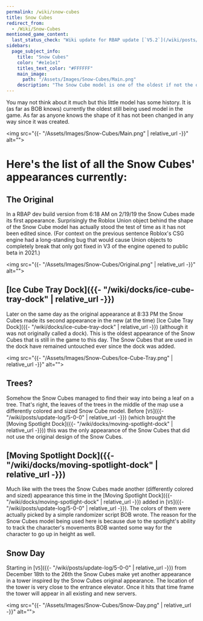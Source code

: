 ```yaml
---
permalink: /wiki/snow-cubes
title: Snow Cubes
redirect_from:
  - /Wiki/Snow-Cubes
mentioned_game_content:
  last_status_check: "Wiki update for RBAP update [`V5.2`](/wiki/posts/update-log/5-2-0)"
sidebars:
  page_subject_info:
    title: "Snow Cubes"
    color: "#e1e1e1"
    titles_text_color: "#FFFFFF"
    main_image:
      path: "/Assets/Images/Snow-Cubes/Main.png"
    description: "The Snow Cube model is one of the oldest if not the oldest model still used in the game to this day"
---
```


You may not think about it much but this little model has some history. It is (as far as BOB knows) currently the oldest still being used model in the game. As far as anyone knows the shape of it has not been changed in any way since it was created.

<img src="{{- "/Assets/Images/Snow-Cubes/Main.png" | relative_url -}}" alt="">

# Here's the list of all the Snow Cubes' appearances currently:

## The Original

In a RBAP dev build version from 6:18 AM on 2/19/19 the Snow Cubes made its first appearance. Surprisingly the Roblox Union object behind the shape of the Snow Cube model has actually stood the test of time as it has not been edited since. (For context on the previous sentence Roblox's CSG engine had a long-standing bug that would cause Union objects to completely break that only got fixed in V3 of the engine opened to public beta in 2021.)

<img src="{{- "/Assets/Images/Snow-Cubes/Original.png" | relative_url -}}" alt="">

## [Ice Cube Tray Dock]({{- "/wiki/docks/ice-cube-tray-dock" | relative_url -}})

Later on the same day as the original appearance at 8:33 PM the Snow Cubes made its second appearance in the new (at the time) [Ice Cube Tray Dock]({{- "/wiki/docks/ice-cube-tray-dock" | relative_url -}}) (although it was not originally called a dock). This is the oldest appearance of the Snow Cubes that is still in the game to this day. The Snow Cubes that are used in the dock have remained untouched ever since the dock was added.

<img src="{{- "/Assets/Images/Snow-Cubes/Ice-Cube-Tray.png" | relative_url -}}" alt="">

## Trees?

Somehow the Snow Cubes managed to find their way into being a leaf on a tree. That's right, the leaves of the trees in the middle of the map use a differently colored and sized Snow Cube model. Before [`V5`]({{- "/wiki/posts/update-log/5-0-0" | relative_url -}}) (which brought the [Moving Spotlight Dock]({{- "/wiki/docks/moving-spotlight-dock" | relative_url -}})) this was the only appearance of the Snow Cubes that did not use the original design of the Snow Cubes.

## [Moving Spotlight Dock]({{- "/wiki/docks/moving-spotlight-dock" | relative_url -}})

Much like with the trees the Snow Cubes made another (differently colored and sized) appearance this time in the [Moving Spotlight Dock]({{- "/wiki/docks/moving-spotlight-dock" | relative_url -}}) added in [`V5`]({{- "/wiki/posts/update-log/5-0-0" | relative_url -}}). The colors of them were actually picked by a simple randomizer script BOB wrote. The reason for the Snow Cubes model being used here is because due to the spotlight's ability to track the character's movements BOB wanted some way for the character to go up in height as well.

## Snow Day

Starting in [`V5`]({{- "/wiki/posts/update-log/5-0-0" | relative_url -}}) from December 18th to the 26th the Snow Cubes make yet another appearance in a tower inspired by the Snow Cubes original appearance. The location of the tower is very close to the entrance elevator. Once it hits that time frame the tower will appear in all existing and new servers.

<img src="{{- "/Assets/Images/Snow-Cubes/Snow-Day.png" | relative_url -}}" alt="">